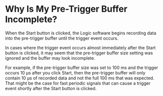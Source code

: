 # Why Is My Pre-Trigger Buffer Incomplete?

When the Start button is clicked, the Logic software begins recording data into the pre-trigger buffer until the trigger event occurs.

In cases where the trigger event occurs almost immediately after the Start button is clicked, it may seem that the pre-trigger buffer size setting was ignored and the buffer may look incomplete.

For example, if the pre-trigger buffer size was set to 100 ms and the trigger occurs 10 μs after you click Start, then the pre-trigger buffer will only contain 10 μs of recorded data and not the full 100 ms that was expected. That might be the case for fast periodic signals that can cause a trigger event shortly after the Start button is clicked.

